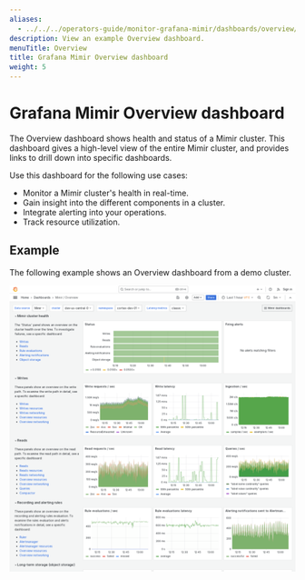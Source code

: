 ```yaml
---
aliases:
  - ../../../operators-guide/monitor-grafana-mimir/dashboards/overview/
description: View an example Overview dashboard.
menuTitle: Overview
title: Grafana Mimir Overview dashboard
weight: 5
---
```


# Grafana Mimir Overview dashboard

The Overview dashboard shows health and status of a Mimir cluster.
This dashboard gives a high-level view of the entire Mimir cluster, and provides links to drill down into specific dashboards.

Use this dashboard for the following use cases:

- Monitor a Mimir cluster's health in real-time.
- Gain insight into the different components in a cluster.
- Integrate alerting into your operations.
- Track resource utilization.

## Example

The following example shows an Overview dashboard from a demo cluster.

![Grafana Mimir Overview dashboard](mimir-overview.png)
